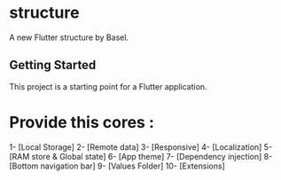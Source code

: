 # structure

A new Flutter structure by Basel.

## Getting Started

This project is a starting point for a Flutter application.

# Provide this cores :
1- [Local Storage]
2- [Remote data]
3- [Responsive]
4- [Localization]
5- [RAM store & Global state]
6- [App theme]
7- [Dependency injection]
8- [Bottom navigation bar]
9- [Values Folder]
10- [Extensions]
